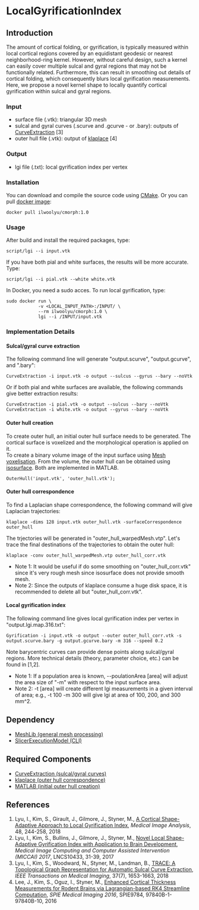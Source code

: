 # LocalGyrificationIndex

## Introduction
The amount of cortical folding, or gyrification, is typically measured within local cortical regions covered by an equidistant geodesic or nearest neighborhood-ring kernel. However, without careful design, such a kernel can easily cover multiple sulcal and gyral regions that may not be functionally related. Furthermore, this can result in smoothing out details of cortical folding, which consequently blurs local gyrification measurements. Here, we propose a novel kernel shape to locally quantify cortical gyrification within sulcal and gyral regions.
### Input
* surface file (.vtk): triangular 3D mesh
* sulcal and gyral curves (.scurve and .gcurve - or .bary): outputs of <a href="https://github.com/ilwoolyu/CurveExtraction">CurveExtraction</a> [3]
* outer hull file (.vtk): output of <a href="https://github.com/ilwoolyu/klaplace">klaplace</a> [4]
### Output
* lgi file (.txt): local gyrification index per vertex

### Installation
You can download and compile the source code using <a href="https://cmake.org/">CMake</a>. Or you can pull <a href="https://hub.docker.com/r/ilwoolyu/cmorph/">docker image</a>:
```
docker pull ilwoolyu/cmorph:1.0
```
### Usage
After build and install the required packages, type:
```
script/lgi --i input.vtk
```
If you have both pial and white surfaces, the results will be more accurate. Type:
```
script/lgi --i pial.vtk --white white.vtk
```
In Docker, you need a sudo acces. To run local gyrification, type:
```
sudo docker run \
            -v <LOCAL_INPUT_PATH>:/INPUT/ \
            --rm ilwoolyu/cmorph:1.0 \
            lgi --i /INPUT/input.vtk
```
### Implementation Details
#### Sulcal/gyral curve extraction
The following command line will generate "output.scurve", "output.gcurve", and ".bary":<br />
```
CurveExtraction -i input.vtk -o output --sulcus --gyrus --bary --noVtk
```
Or if both pial and white surfaces are available, the following commands give better extraction results:<br />
```
CurveExtraction -i pial.vtk -o output --sulcus --bary --noVtk
CurveExtraction -i white.vtk -o output --gyrus --bary --noVtk
```
#### Outer hull creation
To create outer hull, an initial outer hull surface needs to be generated. The cortical surface is voxelized and the morphological operation is applied on it.<br />
To create a binary volume image of the input surface using <a href="https://www.mathworks.com/matlabcentral/fileexchange/27390-mesh-voxelisation">Mesh voxelisation</a>. From the volume, the outer hull can be obtained using <a href="https://www.mathworks.com/help/matlab/ref/isosurface.html">isosurface</a>. Both are implemented in MATLAB.<br />
```
OuterHull('input.vtk', 'outer_hull.vtk');
```
#### Outer hull correspondence
To find a Laplacian shape correspondence, the following command will give Laplacian trajectories:<br />
```
klaplace -dims 128 input.vtk outer_hull.vtk -surfaceCorrespondence outer_hull
```
The trjectories will be generated in "outer_hull_warpedMesh.vtp".
Let's trace the final destinations of the trajectories to obtain the outer hull:<br />
```
klaplace -conv outer_hull_warpedMesh.vtp outer_hull_corr.vtk
```
* Note 1: It would be useful if do some smoothing on "outer_hull_corr.vtk" since it's very rough mesh since isosurface does not provide smooth mesh.
* Note 2: Since the outputs of klaplace consume a huge disk space, it is recommended to delete all but "outer_hull_corr.vtk".<br />
#### Local gyrification index
The following command line gives local gyrification index per vertex in "output.lgi.map.316.txt":
```
Gyrification -i input.vtk -o output --outer outer_hull_corr.vtk -s output.scurve.bary -g output.gcurve.bary -m 316 --speed 0.2
```
Note barycentric curves can provide dense points along sulcal/gyral regions.
More technical details (theory, parameter choice, etc.) can be found in [1,2].<br />
* Note 1: If a population area is known, --poulationArea [area] will adjust the area size of "-m" with respect to the input surface area.
* Note 2: -t [area] will create different lgi measurements in a given interval of area; e.g., -t 100 -m 300 will give lgi at area of 100, 200, and 300 mm^2.
## Dependency
* <a href="https://github.com/ilwoolyu/MeshLib">MeshLib (general mesh processing)</a><br />
* <a href="https://github.com/Slicer/SlicerExecutionModel">SlicerExecutionModel (CLI)</a>

## Required Components
* <a href="https://github.com/ilwoolyu/CurveExtraction">CurveExtraction (sulcal/gyral curves)</a>
* <a href="https://github.com/ilwoolyu/klaplace">klaplace (outer hull correspondence)</a>
* <a href="https://www.mathworks.com/products/matlab.html">MATLAB (initial outer hull creation)</a>

## References
<ol>
<li>Lyu, I., Kim, S., Girault, J., Gilmore, J., Styner, M., <a href="https://doi.org/10.1016/j.media.2018.06.009">A Cortical Shape-Adaptive Approach to Local Gyrification Index</a>, <i>Medical Image Analysis</i>, 48, 244-258, 2018
<li>Lyu, I., Kim, S., Bullins, J., Gilmore, J., Styner, M., <a href="http://dx.doi.org/10.1007/978-3-319-66182-7_4">Novel Local Shape-Adaptive Gyrification Index with Application to Brain Development</a>, <i>Medical Image Computing and Computer Assisted Intervention (MICCAI) 2017</i>, LNCS10433, 31-39, 2017
<li>Lyu, I., Kim, S., Woodward, N., Styner, M., Landman, B., <a href="http://dx.doi.org/10.1109/TMI.2017.2787589">TRACE: A Topological Graph Representation for Automatic Sulcal Curve Extraction</a>, <i>IEEE Transactions on Medical Imaging</i>, 37(7), 1653-1663, 2018</li>
<li>Lee, J., Kim, S., Oguz, I., Styner, M., <a href="http://dx.doi.org/10.1117/12.2216420">Enhanced Cortical Thickness Measurements for Rodent Brains via Lagrangian-based RK4 Streamline Computation</a>, <i>SPIE Medical Imaging 2016</i>, SPIE9784, 97840B-1-97840B-10, 2016</li>
</ol>
